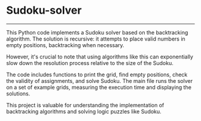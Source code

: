 # Sudoku-solver
***
This Python code implements a Sudoku solver based on the backtracking algorithm. The solution is recursive: it attempts to place valid numbers in empty positions, backtracking when necessary. 

However, it's crucial to note that using algorithms like this can exponentially slow down the resolution process relative to the size of the Sudoku. 

The code includes functions to print the grid, find empty positions, check the validity of assignments, and solve Sudoku. The main file runs the solver on a set of example grids, measuring the execution time and displaying the solutions.

This project is valuable for understanding the implementation of backtracking algorithms and solving logic puzzles like Sudoku.